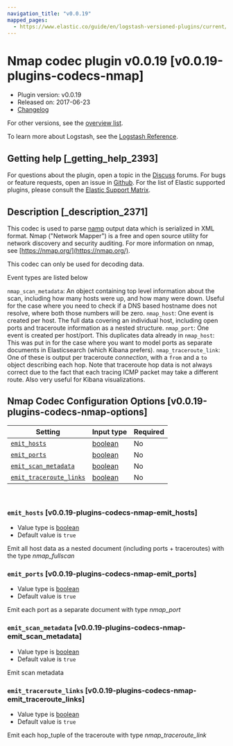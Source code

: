 ```yaml
---
navigation_title: "v0.0.19"
mapped_pages:
  - https://www.elastic.co/guide/en/logstash-versioned-plugins/current/v0.0.19-plugins-codecs-nmap.html
---
```


# Nmap codec plugin v0.0.19 [v0.0.19-plugins-codecs-nmap]


* Plugin version: v0.0.19
* Released on: 2017-06-23
* [Changelog](https://github.com/logstash-plugins/logstash-codec-nmap/blob/v0.0.19/CHANGELOG.md)

For other versions, see the [overview list](codec-nmap-index.md).

To learn more about Logstash, see the [Logstash Reference](logstash://reference/index.md).

## Getting help [_getting_help_2393]

For questions about the plugin, open a topic in the [Discuss](http://discuss.elastic.co) forums. For bugs or feature requests, open an issue in [Github](https://github.com/logstash-plugins/logstash-codec-nmap). For the list of Elastic supported plugins, please consult the [Elastic Support Matrix](https://www.elastic.co/support/matrix#matrix_logstash_plugins).


## Description [_description_2371]

This codec is used to parse [namp](https://nmap.org/) output data which is serialized in XML format. Nmap ("Network Mapper") is a free and open source utility for network discovery and security auditing. For more information on nmap, see [https://nmap.org/](https://nmap.org/).

This codec can only be used for decoding data.

Event types are listed below

`nmap_scan_metadata`: An object containing top level information about the scan, including how many hosts were up, and how many were down. Useful for the case where you need to check if a DNS based hostname does not resolve, where both those numbers will be zero. `nmap_host`: One event is created per host. The full data covering an individual host, including open ports and traceroute information as a nested structure. `nmap_port`: One event is created per host/port. This duplicates data already in `nmap_host`: This was put in for the case where you want to model ports as separate documents in Elasticsearch (which Kibana prefers). `nmap_traceroute_link`: One of these is output per traceroute *connection*, with a `from` and a `to` object describing each hop. Note that traceroute hop data is not always correct due to the fact that each tracing ICMP packet may take a different route. Also very useful for Kibana visualizations.


## Nmap Codec Configuration Options [v0.0.19-plugins-codecs-nmap-options]

| Setting | Input type | Required |
| --- | --- | --- |
| [`emit_hosts`](v0-0-19-plugins-codecs-nmap.md#v0.0.19-plugins-codecs-nmap-emit_hosts) | [boolean](logstash://reference/configuration-file-structure.md#boolean) | No |
| [`emit_ports`](v0-0-19-plugins-codecs-nmap.md#v0.0.19-plugins-codecs-nmap-emit_ports) | [boolean](logstash://reference/configuration-file-structure.md#boolean) | No |
| [`emit_scan_metadata`](v0-0-19-plugins-codecs-nmap.md#v0.0.19-plugins-codecs-nmap-emit_scan_metadata) | [boolean](logstash://reference/configuration-file-structure.md#boolean) | No |
| [`emit_traceroute_links`](v0-0-19-plugins-codecs-nmap.md#v0.0.19-plugins-codecs-nmap-emit_traceroute_links) | [boolean](logstash://reference/configuration-file-structure.md#boolean) | No |

 

### `emit_hosts` [v0.0.19-plugins-codecs-nmap-emit_hosts]

* Value type is [boolean](logstash://reference/configuration-file-structure.md#boolean)
* Default value is `true`

Emit all host data as a nested document (including ports + traceroutes) with the type *nmap_fullscan*


### `emit_ports` [v0.0.19-plugins-codecs-nmap-emit_ports]

* Value type is [boolean](logstash://reference/configuration-file-structure.md#boolean)
* Default value is `true`

Emit each port as a separate document with type *nmap_port*


### `emit_scan_metadata` [v0.0.19-plugins-codecs-nmap-emit_scan_metadata]

* Value type is [boolean](logstash://reference/configuration-file-structure.md#boolean)
* Default value is `true`

Emit scan metadata


### `emit_traceroute_links` [v0.0.19-plugins-codecs-nmap-emit_traceroute_links]

* Value type is [boolean](logstash://reference/configuration-file-structure.md#boolean)
* Default value is `true`

Emit each hop_tuple of the traceroute with type *nmap_traceroute_link*



